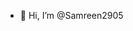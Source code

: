 - 👋 Hi, I’m @Samreen2905

<!---
Samreen2905/Samreen2905 is a ✨ special ✨ repository because its `README.md` (this file) appears on your GitHub profile.
You can click the Preview link to take a look at your changes.
--->
